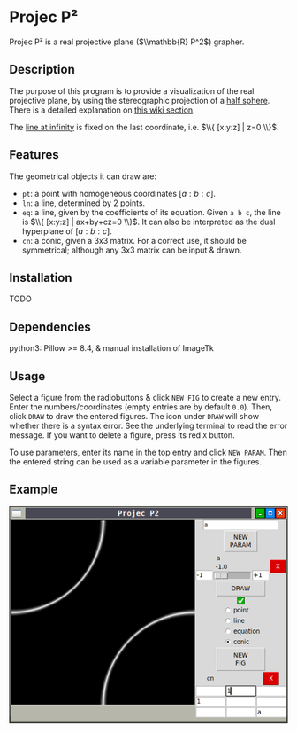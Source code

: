 # Projec P²
Projec P² is a real projective plane ($\\mathbb{R} P^2$) grapher.

## Description
The purpose of this program is to provide a visualization of the real projective plane, by using the stereographic projection of a [half sphere](https://en.wikipedia.org/wiki/Real_projective_plane#The_projective_hemisphere). There is a detailed explanation on
[this wiki section](https://en.wikipedia.org/wiki/Stereographic_projection#Visualization_of_lines_and_planes).

The [line at infinity](https://en.wikipedia.org/wiki/Line_at_infinity) is fixed on the last coordinate, i.e. $\\{ [x:y:z] | z=0 \\}$.

## Features
The geometrical objects it can draw are:
* `pt`: a point with homogeneous coordinates $[ a : b : c ]$.
* `ln`: a line, determined by 2 points.
* `eq`: a line, given by the coefficients of its equation. Given `a b c`, the line is $\\{ [x:y:z] | ax+by+cz=0 \\}$. It can also be interpreted as the dual hyperplane of $[ a : b : c ]$.
* `cn`: a conic, given a 3x3 matrix. For a correct use, it should be symmetrical; although any 3x3 matrix can be input & drawn.

## Installation
TODO

## Dependencies
python3: Pillow >= 8.4, & manual installation of ImageTk

## Usage
Select a figure from the radiobuttons & click `NEW FIG` to create a new entry.
Enter the numbers/coordinates (empty entries are by default `0.0`).
Then, click `DRAW` to draw the entered figures. The icon under `DRAW` will show
whether there is a syntax error. See the underlying terminal to read the error message.
If you want to delete a figure, press its red `X` button.

To use parameters, enter its name in the top entry and click `NEW PARAM`.
Then the entered string can be used as a variable parameter in the figures.

## Example
![](https://github.com/papanumba/projec_p2/blob/py-gui/scrot0.png)
